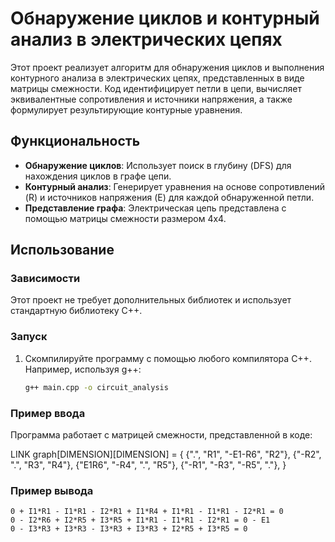 # Обнаружение циклов и контурный анализ в электрических цепях

Этот проект реализует алгоритм для обнаружения циклов и выполнения контурного анализа в электрических цепях, представленных в виде матрицы смежности. Код идентифицирует петли в цепи, вычисляет эквивалентные сопротивления и источники напряжения, а также формулирует результирующие контурные уравнения.

## Функциональность

- **Обнаружение циклов**: Использует поиск в глубину (DFS) для нахождения циклов в графе цепи.
- **Контурный анализ**: Генерирует уравнения на основе сопротивлений (R) и источников напряжения (E) для каждой обнаруженной петли.
- **Представление графа**: Электрическая цепь представлена с помощью матрицы смежности размером 4x4.

## Использование

### Зависимости

Этот проект не требует дополнительных библиотек и использует стандартную библиотеку C++.

### Запуск

1. Скомпилируйте программу с помощью любого компилятора C++. Например, используя g++:

   ```sh
   g++ main.cpp -o circuit_analysis


### Пример ввода

Программа работает с матрицей смежности, представленной в коде:

LINK graph[DIMENSION][DIMENSION] = {
      {".", "R1", "-E1-R6", "R2"},
      {"-R2", ".", "R3", "R4"},
      {"E1R6", "-R4", ".", "R5"},
      {"-R1", "-R3", "-R5", "."},
    }

### Пример вывода

```
0 + I1*R1 - I1*R1 - I2*R1 + I1*R4 + I1*R1 - I1*R1 - I2*R1 = 0
0 - I2*R6 + I2*R5 + I3*R5 + I1*R1 - I1*R1 - I2*R1 = 0 - E1
0 - I3*R3 + I3*R3 - I3*R3 + I3*R3 + I2*R5 + I3*R5 = 0
```

